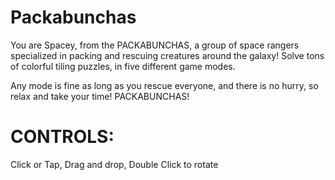 # Packabunchas

You are Spacey, from the PACKABUNCHAS, a group of space rangers specialized in packing and rescuing creatures around the galaxy!
Solve tons of colorful tiling puzzles, in five different game modes.

Any mode is fine as long as you rescue everyone, and there is no hurry, so relax and take your time!
PACKABUNCHAS!

# CONTROLS:

Click or Tap, Drag and drop, Double Click to rotate
